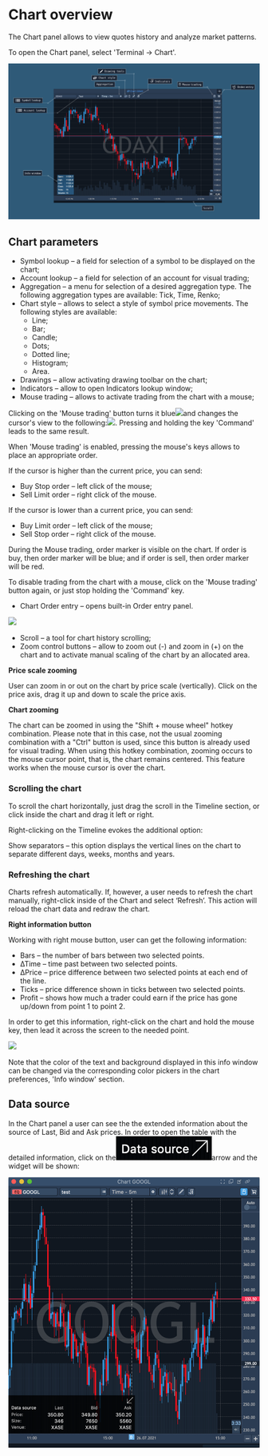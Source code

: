 # Chart overview

The Chart panel allows to view quotes history and analyze market patterns.

To open the Chart panel, select 'Terminal -&gt; Chart'.

![](../../../../.gitbook/assets/test-chart%20%281%29.png)

## Chart parameters

* Symbol lookup – a field for selection of a symbol to be displayed on the chart;
* Account lookup – a field for selection of an account for visual trading;
* Aggregation – a menu for selection of a desired aggregation type. The following aggregation types are available: Tick, Time, Renko;
* Chart style – allows to select a style of symbol price movements. The following styles are available:
  * Line;
  * Bar;
  * Candle;
  * Dots;
  * Dotted line;
  * Histogram;
  * Area.
* Drawings – allow activating drawing toolbar on the chart;
* Indicators – allow to open Indicators lookup window;
* Mouse trading – allows to activate trading from the chart with a mouse;

Clicking on the 'Mouse trading' button turns it blue![](../../../../.gitbook/assets/mouse-small.png)and changes the cursor's view to the following:![](../../../../.gitbook/assets/mouse-trading-small.png). Pressing and holding the key 'Command' leads to the same result.

When 'Mouse trading' is enabled, pressing the mouse's keys allows to place an appropriate order.

If the cursor is higher than the current price, you can send:

* Buy Stop order – left click of the mouse;
* Sell Limit order – right click of the mouse.

If the cursor is lower than a current price, you can send:

* Buy Limit order – left click of the mouse;
* Sell Stop order – right click of the mouse.

During the Mouse trading, order marker is visible on the chart. If order is buy, then order marker will be blue; and if order is sell, then order marker will be red.

To disable trading from the chart with a mouse, click on the 'Mouse trading' button again, or just stop holding the 'Command' key.

* Chart Order entry – opens built-in Order entry panel.

![](../../../../.gitbook/assets/oe-small.png)

* Scroll – a tool for chart history scrolling;
* Zoom control buttons – allow to zoom out \(-\) and zoom in \(+\) on the chart and to activate manual scaling of the chart by an allocated area.

**Price scale zooming**

User can zoom in or out on the chart by price scale \(vertically\). Click on the price axis, drag it up and down to scale the price axis.

**Chart zooming**

The chart can be zoomed in using the "Shift + mouse wheel" hotkey combination. Please note that in this case, not the usual zooming combination with a "Ctrl" button is used, since this button is already used for visual trading. When using this hotkey combination, zooming occurs to the mouse cursor point, that is, the chart remains centered. This feature works when the mouse cursor is over the chart.

### **Scrolling the chart**

To scroll the chart horizontally, just drag the scroll in the Timeline section, or click inside the chart and drag it left or right.

Right-clicking on the Timeline evokes the additional option:

Show separators – this option displays the vertical lines on the chart to separate different days, weeks, months and years.

### **Refreshing the chart**

Charts refresh automatically. If, however, a user needs to refresh the chart manually, right-click inside of the Chart and select ‘Refresh’. This action will reload the chart data and redraw the chart.

**Right information button**

Working with right mouse button, user can get the following information:

* Bars – the number of bars between two selected points.
* ∆Time – time past between two selected points.
* ∆Price – price difference between two selected points at each end of the line.
* Ticks – price difference shown in ticks between two selected points.
* Profit – shows how much a trader could earn if the price has gone up/down from point 1 to point 2. 

In order to get this information, right-click on the chart and hold the mouse key, then lead it across the screen to the needed point.

![](../../../../.gitbook/assets/right-button-small.png)

Note that the color of the text and background displayed in this info window can be changed via the corresponding color pickers in the chart preferences, 'Info window' section.

## Data source <a id="data-source"></a>

In the Chart panel a user can see the the extended information about the source of Last, Bid and Ask prices. In order to open the table with the detailed information, click on the![](../../../../.gitbook/assets/image2-kopiya%20%281%29.png)arrow and the widget will be shown:

![](../../../../.gitbook/assets/image3%20%281%29.png)

